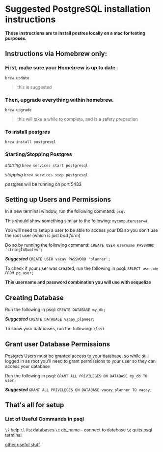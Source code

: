 # Suggested PostgreSQL installation instructions

  **These instructions are to install postres locally on a mac for testing purposes.**

## Instructions via Homebrew only:

### First, make sure your Homebrew is up to date.

`brew update`

> this is suggested

### Then, upgrade everything within homebrew.

`brew upgrade`

> this will take a while to complete, and is a safety precaution

### To install postgres

`brew install postgresql`

### Starting/Stopping Postgres

*starting*
`brew services start postgresql`

*stopping*
`brew services stop postgresql`

postgres will be running on port 5432


## Setting up Users and Permissions

In a new terminal window, run the following command:
`psql`

This should show something similar to the following:
`mycomputeruser=#`

You will need to setup a user to be able to access your DB so you don't use the root user (which is just *bad form*)

Do so by running the following command:
`CREATE USER username PASSWORD 'stringInQuotes';`


***Suggested***
`CREATE USER vacay PASSWORD 'planner';`


To check if your user was created, run the following in psql:
`SELECT usename FROM pg_user;`

**This username and password combination you will use with sequelize**

## Creating Database

Run the following in psql:
`CREATE DATABASE my_db;`


***Suggested***
`CREATE DATABASE vacay_planner;`


To show your databases, run the following:
`\list`

## Grant user Database Permissions

Postgres Users must be granted access to your database, so while still logged in as root you'll need to grant permissions to your user so they can access your database

Run the following in psql:
`GRANT ALL PRIVILEGES ON DATABASE my_db TO user;`

***Suggested***
`GRANT ALL PRIVILEGES ON DATABASE vacay_planner TO vacay;`


## That's all for setup

### List of Useful Commands in psql
`\?` help
`\l` list databases
`\c` db_name - connect to database
`\q` quits psql terminal

[other useful stuff](https://www.postgresql.org/docs/10/static/app-psql.html)
